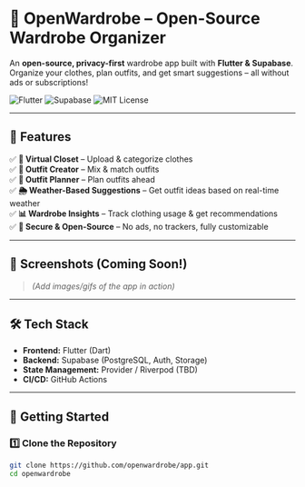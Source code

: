 # 👕 OpenWardrobe – Open-Source Wardrobe Organizer  
An **open-source, privacy-first** wardrobe app built with **Flutter & Supabase**. Organize your clothes, plan outfits, and get smart suggestions – all without ads or subscriptions!  

![Flutter](https://img.shields.io/badge/Flutter-3.0-blue?logo=flutter)
![Supabase](https://img.shields.io/badge/Supabase-Database-green?logo=supabase)
![MIT License](https://img.shields.io/badge/License-MIT-blue.svg)
 
---

## 🚀 Features
✅ **📸 Virtual Closet** – Upload & categorize clothes  
✅ **🎽 Outfit Creator** – Mix & match outfits  
✅ **📅 Outfit Planner** – Plan outfits ahead  
✅ **🌦 Weather-Based Suggestions** – Get outfit ideas based on real-time weather  
✅ **📊 Wardrobe Insights** – Track clothing usage & get recommendations  
✅ **🔐 Secure & Open-Source** – No ads, no trackers, fully customizable  

---

## 📱 Screenshots (Coming Soon!)
> _(Add images/gifs of the app in action)_

---

## 🛠️ Tech Stack
- **Frontend:** Flutter (Dart)  
- **Backend:** Supabase (PostgreSQL, Auth, Storage)  
- **State Management:** Provider / Riverpod (TBD)  
- **CI/CD:** GitHub Actions  

---

## 🎯 Getting Started  

### **1️⃣ Clone the Repository**
```sh
git clone https://github.com/openwardrobe/app.git
cd openwardrobe
